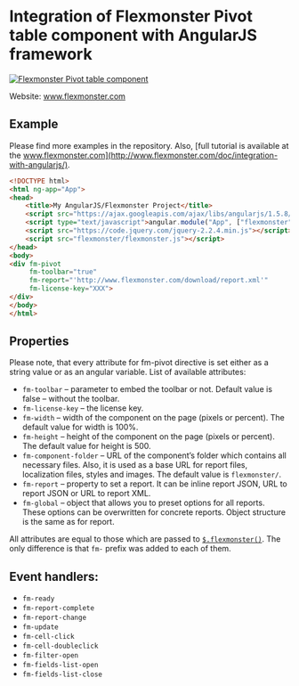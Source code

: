 # Integration of Flexmonster Pivot table component with AngularJS framework

[![Flexmonster Pivot table component](https://s3.amazonaws.com/flexmonster/github/fm-github-cover.png)](http://flexmonster.com)

Website: www.flexmonster.com

## Example

Please find more examples in the repository. Also, [full tutorial is available at the www.flexmonster.com](http://www.flexmonster.com/doc/integration-with-angularjs/).
```html
<!DOCTYPE html>
<html ng-app="App">
<head>
    <title>My AngularJS/Flexmonster Project</title>
    <script src="https://ajax.googleapis.com/ajax/libs/angularjs/1.5.8/angular.js"></script>
    <script type="text/javascript">angular.module("App", ["flexmonster"]);</script>
    <script src="https://code.jquery.com/jquery-2.2.4.min.js"></script>
    <script src="flexmonster/flexmonster.js"></script>
</head>
<body>
<div fm-pivot 
     fm-toolbar="true" 
     fm-report="'http://www.flexmonster.com/download/report.xml'"
     fm-license-key="XXX">
</div>
</body>
</html>
```

## Properties

Please note, that every attribute for fm-pivot directive is set either as a string value or as an angular variable. List of available attributes:

- `fm-toolbar` – parameter to embed the toolbar or not. Default value is false – without the toolbar.
- `fm-license-key` – the license key.
- `fm-width` – width of the component on the page (pixels or percent). The default value for width is 100%.
- `fm-height` – height of the component on the page (pixels or percent). The default value for height is 500.
- `fm-component-folder` – URL of the component’s folder which contains all necessary files. Also, it is used as a base URL for report files, localization files, styles and images. The default value is `flexmonster/`.
- `fm-report` – property to set a report. It can be inline report JSON, URL to report JSON or URL to report XML.
- `fm-global` – object that allows you to preset options for all reports. These options can be overwritten for concrete reports. Object structure is the same as for report.

All attributes are equal to those which are passed to [`$.flexmonster()`](http://www.flexmonster.com/api/flexmonster/). The only difference is that `fm-` prefix was added to each of them.

## Event handlers:

- `fm-ready`
- `fm-report-complete`
- `fm-report-change`
- `fm-update`
- `fm-cell-click`
- `fm-cell-doubleclick`
- `fm-filter-open`
- `fm-fields-list-open`
- `fm-fields-list-close`

